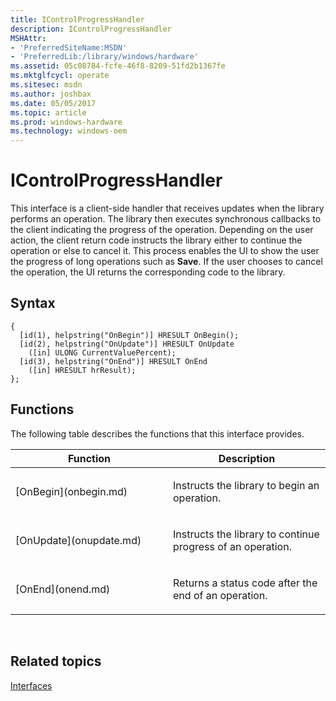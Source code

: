 ```yaml
---
title: IControlProgressHandler
description: IControlProgressHandler
MSHAttr:
- 'PreferredSiteName:MSDN'
- 'PreferredLib:/library/windows/hardware'
ms.assetid: 05c08784-fcfe-46f8-8209-51fd2b1367fe
ms.mktglfcycl: operate
ms.sitesec: msdn
ms.author: joshbax
ms.date: 05/05/2017
ms.topic: article
ms.prod: windows-hardware
ms.technology: windows-oem
---
```


# IControlProgressHandler


This interface is a client-side handler that receives updates when the library performs an operation. The library then executes synchronous callbacks to the client indicating the progress of the operation. Depending on the user action, the client return code instructs the library either to continue the operation or else to cancel it. This process enables the UI to show the user the progress of long operations such as **Save**. If the user chooses to cancel the operation, the UI returns the corresponding code to the library.

## Syntax


``` syntax
{
  [id(1), helpstring("OnBegin")] HRESULT OnBegin();
  [id(2), helpstring("OnUpdate")] HRESULT OnUpdate
    ([in] ULONG CurrentValuePercent);
  [id(3), helpstring("OnEnd")] HRESULT OnEnd
    ([in] HRESULT hrResult);
};
```

## Functions


The following table describes the functions that this interface provides.

<table>
<colgroup>
<col width="50%" />
<col width="50%" />
</colgroup>
<thead>
<tr class="header">
<th>Function</th>
<th>Description</th>
</tr>
</thead>
<tbody>
<tr class="odd">
<td><p>[OnBegin](onbegin.md)</p></td>
<td><p>Instructs the library to begin an operation.</p></td>
</tr>
<tr class="even">
<td><p>[OnUpdate](onupdate.md)</p></td>
<td><p>Instructs the library to continue progress of an operation.</p></td>
</tr>
<tr class="odd">
<td><p>[OnEnd](onend.md)</p></td>
<td><p>Returns a status code after the end of an operation.</p></td>
</tr>
</tbody>
</table>

 

## Related topics


[Interfaces](interfaces-wprcontrol.md)

 

 







